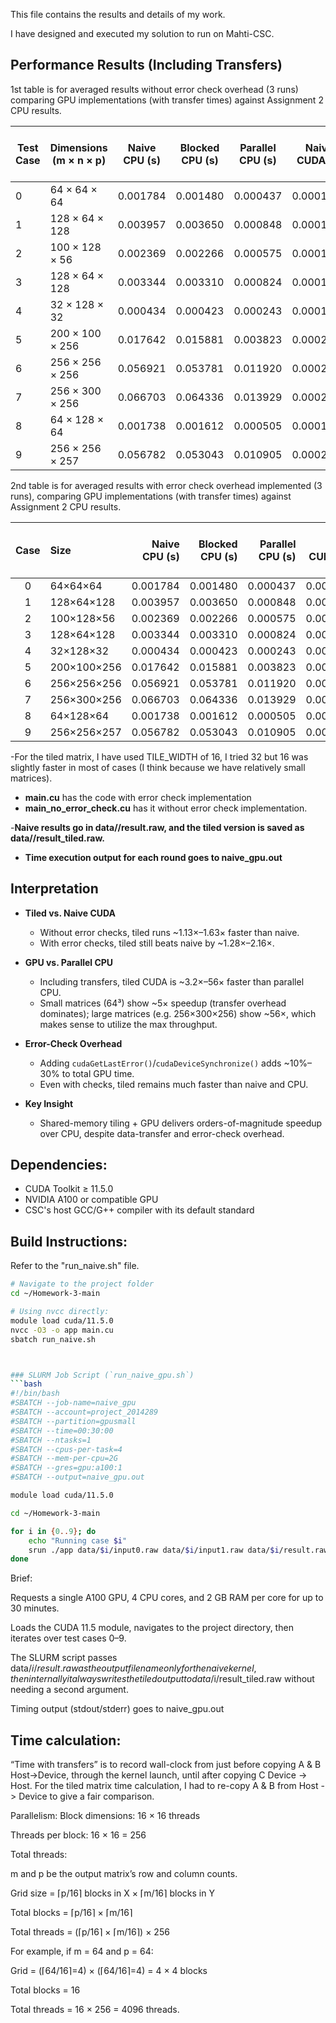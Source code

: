 This file contains the results and details of my work.

I have designed and executed my solution to run on Mahti-CSC.


## Performance Results (Including Transfers)

1st table is for averaged results without error check overhead (3 runs) comparing GPU implementations (with transfer times) against Assignment 2 CPU results.

| Test Case | Dimensions (m × n × p) | Naive CPU (s) | Blocked CPU (s) | Parallel CPU (s) | Naive CUDA (s) | Tiled CUDA (s) | Speedup (Tiled vs Naive CUDA) | Speedup (Tiled vs Parallel CPU) |
|-----------|------------------------|---------------|-----------------|------------------|----------------|----------------|-------------------------------|---------------------------------|
| 0         | 64 × 64 × 64           | 0.001784      | 0.001480        | 0.000437         | 0.0001235      | 0.0000768      | 1.61                          | 5.69                            |
| 1         | 128 × 64 × 128         | 0.003957      | 0.003650        | 0.000848         | 0.0001453      | 0.0000971      | 1.50                          | 8.73                            |
| 2         | 100 × 128 × 56         | 0.002369      | 0.002266        | 0.000575         | 0.0001369      | 0.0000875      | 1.56                          | 6.57                            |
| 3         | 128 × 64 × 128         | 0.003344      | 0.003310        | 0.000824         | 0.0001451      | 0.0000973      | 1.49                          | 8.47                            |
| 4         | 32 × 128 × 32          | 0.000434      | 0.000423        | 0.000243         | 0.0001242      | 0.0000763      | 1.63                          | 3.19                            |
| 5         | 200 × 100 × 256        | 0.017642      | 0.015881        | 0.003823         | 0.0002086      | 0.0001674      | 1.25                          | 22.84                           |
| 6         | 256 × 256 × 256        | 0.056921      | 0.053781        | 0.011920         | 0.0002672      | 0.0002242      | 1.19                          | 53.18                           |
| 7         | 256 × 300 × 256        | 0.066703      | 0.064336        | 0.013929         | 0.0002805      | 0.0002473      | 1.13                          | 56.33                           |
| 8         | 64 × 128 × 64          | 0.001738      | 0.001612        | 0.000505         | 0.0001313      | 0.0000856      | 1.53                          | 5.90                            |
| 9         | 256 × 256 × 257        | 0.056782      | 0.053043        | 0.010905         | 0.0002697      | 0.0002334      | 1.16                          | 46.73                           |

2nd table is for averaged results with error check overhead implemented (3 runs), comparing GPU implementations (with transfer times) against Assignment 2 CPU results.

| Case | Size            | Naive CPU (s) | Blocked CPU (s) | Parallel CPU (s) | Naive CUDA (s) | Tiled CUDA (s) | Speedup (vs Naive CUDA) | Speedup (vs Parallel CPU) |
|:----:|:----------------|--------------:|----------------:|-----------------:|---------------:|---------------:|------------------------:|--------------------------:|
| 0   | 64×64×64        | 0.001784      | 0.001480       | 0.000437        | 0.000165       | 0.000081       | 2.02×                   | 5.37×                     |
| 1   | 128×64×128      | 0.003957      | 0.003650       | 0.000848        | 0.000198       | 0.000113       | 1.76×                   | 7.52×                     |
| 2   | 100×128×56      | 0.002369      | 0.002266       | 0.000575        | 0.000187       | 0.000091       | 2.05×                   | 6.32×                     |
| 3   | 128×64×128      | 0.003344      | 0.003310       | 0.000824        | 0.000198       | 0.000117       | 1.69×                   | 7.05×                     |
| 4   | 32×128×32       | 0.000434      | 0.000423       | 0.000243        | 0.000162       | 0.000075       | 2.16×                   | 3.24×                     |
| 5   | 200×100×256     | 0.017642      | 0.015881       | 0.003823        | 0.000284       | 0.000211       | 1.35×                   | 18.12×                    |
| 6   | 256×256×256     | 0.056921      | 0.053781       | 0.011920        | 0.000355       | 0.000277       | 1.28×                   | 42.95×                    |
| 7   | 256×300×256     | 0.066703      | 0.064336       | 0.013929        | 0.000371       | 0.000283       | 1.31×                   | 49.22×                    |
| 8   | 64×128×64       | 0.001738      | 0.001612       | 0.000505        | 0.000175       | 0.000090       | 1.95×                   | 5.61×                     |
| 9   | 256×256×257     | 0.056782      | 0.053043       | 0.010905        | 0.000360       | 0.000279       | 1.29×                   | 39.14×                    |


-For the tiled matrix, I have used TILE_WIDTH of 16, I tried 32 but 16 was slightly faster in most of cases (I think because we have relatively small matrices). 

- **main.cu** has the code with error check implementation
- **main_no_error_check.cu** has it without error check implementation.

-**Naive results go in data/<case>/result.raw, and the tiled version is saved as data/<case>/result_tiled.raw.**
- **Time execution output for each round goes to naive_gpu.out**


## Interpretation

- **Tiled vs. Naive CUDA**  
  - Without error checks, tiled runs ~1.13×–1.63× faster than naive.  
  - With error checks, tiled still beats naive by ~1.28×–2.16×.

- **GPU vs. Parallel CPU**  
  - Including transfers, tiled CUDA is ~3.2×–56× faster than parallel CPU.  
  - Small matrices (64³) show ~5× speedup (transfer overhead dominates); large matrices (e.g. 256×300×256) show ~56×, which makes sense to utilize the max throughput. 

- **Error-Check Overhead**  
  - Adding `cudaGetLastError()`/`cudaDeviceSynchronize()` adds ~10%–30% to total GPU time.  
  - Even with checks, tiled remains much faster than naive and CPU.

- **Key Insight**  
  - Shared-memory tiling + GPU delivers orders-of-magnitude speedup over CPU, despite data-transfer and error-check overhead.


## Dependencies: 
- CUDA Toolkit ≥ 11.5.0
- NVIDIA A100 or compatible GPU
- CSC's host GCC/G++ compiler with its default standard

## Build Instructions:
Refer to the "run_naive.sh" file.

```bash
# Navigate to the project folder
cd ~/Homework-3-main

# Using nvcc directly:
module load cuda/11.5.0
nvcc -O3 -o app main.cu
sbatch run_naive.sh 



### SLURM Job Script (`run_naive_gpu.sh`)
```bash
#!/bin/bash
#SBATCH --job-name=naive_gpu
#SBATCH --account=project_2014289
#SBATCH --partition=gpusmall
#SBATCH --time=00:30:00
#SBATCH --ntasks=1
#SBATCH --cpus-per-task=4
#SBATCH --mem-per-cpu=2G
#SBATCH --gres=gpu:a100:1
#SBATCH --output=naive_gpu.out

module load cuda/11.5.0

cd ~/Homework-3-main

for i in {0..9}; do
    echo "Running case $i"
    srun ./app data/$i/input0.raw data/$i/input1.raw data/$i/result.raw
done
```
Brief:

Requests a single A100 GPU, 4 CPU cores, and 2 GB RAM per core for up to 30 minutes.

Loads the CUDA 11.5 module, navigates to the project directory, then iterates over test cases 0–9.

The SLURM script passes data/$i/result.raw as the output filename only for the naive kernel, then internally it always writes the tiled output to data/$i/result_tiled.raw without needing a second argument.

Timing output (stdout/stderr) goes to naive_gpu.out



## Time calculation: 
“Time with transfers” is to record wall-clock from just before copying A & B Host→Device, through the kernel launch, until after copying C Device → Host. 
For the tiled matrix time calculation, I had to re-copy A & B from Host -> Device to give a fair comparison. 


Parallelism: 
Block dimensions: 16 × 16 threads

Threads per block: 16 × 16 = 256

Total threads:

m and p be the output matrix’s row and column counts.

Grid size = ⌈p/16⌉ blocks in X × ⌈m/16⌉ blocks in Y

Total blocks = ⌈p/16⌉ × ⌈m/16⌉

Total threads = (⌈p/16⌉ × ⌈m/16⌉) × 256

For example, if m = 64 and p = 64:

Grid = (⌈64/16⌉=4) × (⌈64/16⌉=4) = 4 × 4 blocks

Total blocks = 16

Total threads = 16 × 256 = 4096 threads.





